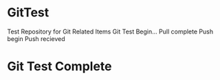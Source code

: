 # GitTest
Test Repository for Git Related Items
Git Test Begin...
Pull complete
Push begin
Push recieved

# Git Test Complete
